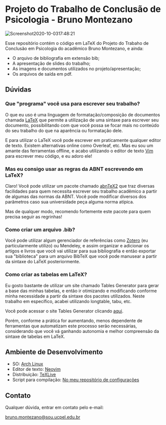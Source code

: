 # Projeto do Trabalho de Conclusão de Psicologia - Bruno Montezano

![Screenshot2020-10-0317:48:21](https://user-images.githubusercontent.com/65104127/95001476-bedd1c00-05a0-11eb-937e-066c32c2babb.png)

Esse repositório contém o código em LaTeX do Projeto do Trabaho de Conclusão em Psicologia do acadêmico Bruno Montezano, e ainda:

- O arquivo de bibliografia em extensão bib;
- A apresentação de slides do trabalho;
- As imagens e documentos utilizados no projeto/apresentação;
- Os arquivos de saída em pdf.

## Dúvidas

### Que "programa" você usa para escrever seu trabalho?

O que eu uso é uma linguagem de formatação/composição de documentos
chamada [LaTeX](https://www.latex-project.org) que permite a utilização
de uma sintaxe para escrever seu documento, possibilitando com que
você possa se focar mais no conteúdo do seu trabalho do que na
aparência ou formatação dele.

E para utilizar o LaTeX você pode escrever em praticamente qualquer
editor de texto. Existem alternativas online como Overleaf, etc.
Mas eu sou um amante das ferramentas offline, e acabo utilizando
o editor de texto [Vim](https://www.vim.org) para escrever meu código, e eu adoro ele!

### Mas eu consigo usar as regras da ABNT escrevendo em LaTeX?

Claro! Você pode utilizar um pacote chamado [abnTeX2](abntex.net.br)
que traz diversas facilidades para quem necessita escrever seu
trabalho acadêmico a partir de algumas das normas da ABNT.
Você pode modificar diversos dos parâmetros caso sua universidade
peça alguma norma atípica.

Mas de qualquer modo, recomendo fortemente este pacote para quem
precisa seguir as regrinhas!

### Como criar um arquivo .bib?

Você pode utilizar algum gerenciador de referências como [Zotero](https://www.zotero.org/)
(eu particularmente utilizo) ou Mendeley, e assim organizar e adicionar os
artigos e livros que você vai utilizar para sua bibliografia e então
exportar sua "biblioteca" para um arquivo BibTeX que você pode manusear
a partir da sintaxe do LaTeX posteriormente.

### Como criar as tabelas em LaTeX?

Eu gosto bastante de utilizar um site chamado Tables Generator
para gerar a base das minhas tabelas, e então ir otimizando e
modificando conforme minha necessidade a partir da sintaxe
dos pacotes utilizados.
Neste trabalho em específico, acabei utilizando longtable, tabu, etc.

Você pode acessar o site Tables Generator clicando
[aqui](https://www.tablesgenerator.com/).

Porém, conforme a prática for aumentando, menos dependente de ferramentas
que automatizam este processo serão necessárias, considerando que você vá
ganhando autonomia e melhor compreensão da sintaxe de tabelas em LaTeX.

## Ambiente de Desenvolvimento

- SO: [Arch Linux](https://www.archlinux.org/)
- Editor de texto: [Neovim](https://neovim.io/)
- Distribuição: [TeXLive](https://tug.org/texlive/)
- Script para compilação: [No meu repositório de configurações](https://github.com/brunomontezano/dotfiles/blob/master/.local/bin/compiler)

## Contato

Qualquer dúvida, entrar em contato pelo e-mail:

bruno.montezano@sou.ucpel.edu.br
